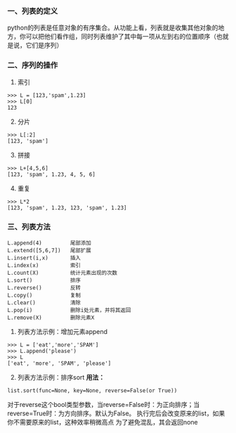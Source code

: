 ### 一、列表的定义
python的列表是任意对象的有序集合。从功能上看，列表就是收集其他对象的地方，你可以把他们看作组，同时列表维护了其中每一项从左到右的位置顺序（也就是说，它们是序列）
### 二、序列的操作
1. 索引
```
>>> L = [123,'spam',1.23]
>>> L[0]
123
```
2. 分片
```
>>> L[:2]
[123, 'spam']
```
3. 拼接
```
>>> L+[4,5,6]
[123, 'spam', 1.23, 4, 5, 6]
```
4. 重复
```
>>> L*2
[123, 'spam', 1.23, 123, 'spam', 1.23]
```
### 三、列表方法
```
L.append(4)         尾部添加
L.extend([5,6,7])   尾部扩展
L.insert(i,x)       插入
L.index(x)          索引
L.count(X)          统计元素出现的次数
L.sort()            排序
L.reverse()         反转
L.copy()            复制
L.clear()           清除
L.pop(i)            删除i处元素，并将其返回
L.remove(X)         删除元素X
```
1. 列表方法示例：增加元素append
```
>>> L = ['eat','more','SPAM']
>>> L.append('please')
>>> L
['eat', 'more', 'SPAM', 'please']
```
2. 列表方法示例：排序sort
**用法：**
```
list.sort(func=None, key=None, reverse=False(or True))
```
对于reverse这个bool类型参数，当reverse=False时：为正向排序；当reverse=True时：为方向排序。默认为False。
执行完后会改变原来的list，如果你不需要原来的list，这种效率稍微高点
为了避免混乱，其会返回none
